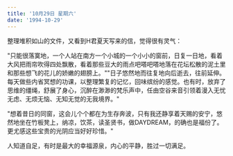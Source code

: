 ```yaml
---
title: '10月29日 星期六'
date: '1994-10-29'
---
```


整理堆积如山的文件，又看到H君夏天写来的信，觉得很有灵气：

"只能很落寞地，一个人站在南方一个小城的一个小小的窗前，日复一日地，看着大风把雨帘吹得四处飘散，看着那些豆大的雨点吧嗒吧嗒地落在花坛松散的泥土里和那些想飞的花儿的娇嫩的翅膀上。""日子悠然地而往复地向后逝去，往前延伸。每天做些内省冥想的功课，以整理繁复的记忆，回味缤纷的感觉。也有时，放弃了思维的缰绳，舒展了身心，沉醉在渺渺的梵乐声中，任由空谷来音引领着漫入无忧无虑、无烦无恼、无知无觉的无我境界。"

"想着昔日的同窗，这会儿个个都在为生存奔波，只有我还静享着天赐的安宁，悠然地坐在竹板凳上，纳凉，饮茶，读圣贤书，做DAYDREAM，的确也是福份了。更尤感这些宝贵的光阴应当好好珍惜。"

人知道自足，有时是最大的幸福源泉，内心的平静，胜过一切满足。

